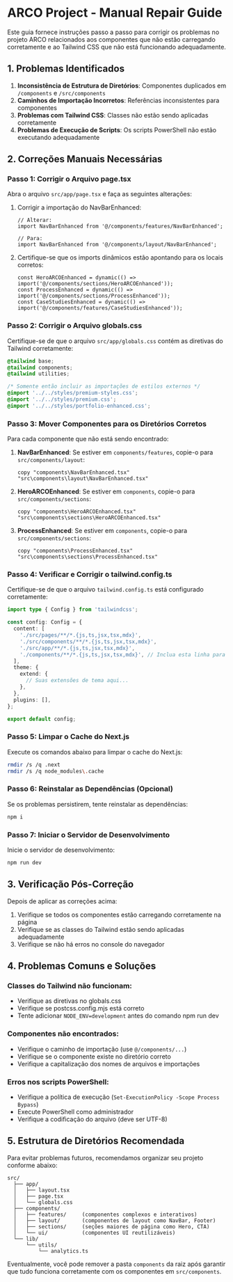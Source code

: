 # ARCO Project - Manual Repair Guide

Este guia fornece instruções passo a passo para corrigir os problemas no projeto ARCO relacionados aos componentes que não estão carregando corretamente e ao Tailwind CSS que não está funcionando adequadamente.

## 1. Problemas Identificados

1. **Inconsistência de Estrutura de Diretórios**: Componentes duplicados em `/components` e `/src/components`
2. **Caminhos de Importação Incorretos**: Referências inconsistentes para componentes
3. **Problemas com Tailwind CSS**: Classes não estão sendo aplicadas corretamente
4. **Problemas de Execução de Scripts**: Os scripts PowerShell não estão executando adequadamente

## 2. Correções Manuais Necessárias

### Passo 1: Corrigir o Arquivo page.tsx

Abra o arquivo `src/app/page.tsx` e faça as seguintes alterações:

1. Corrigir a importação do NavBarEnhanced:

   ```tsx
   // Alterar:
   import NavBarEnhanced from '@/components/features/NavBarEnhanced';

   // Para:
   import NavBarEnhanced from '@/components/layout/NavBarEnhanced';
   ```

2. Certifique-se que os imports dinâmicos estão apontando para os locais corretos:
   ```tsx
   const HeroARCOEnhanced = dynamic(() => import('@/components/sections/HeroARCOEnhanced'));
   const ProcessEnhanced = dynamic(() => import('@/components/sections/ProcessEnhanced'));
   const CaseStudiesEnhanced = dynamic(() => import('@/components/features/CaseStudiesEnhanced'));
   ```

### Passo 2: Corrigir o Arquivo globals.css

Certifique-se de que o arquivo `src/app/globals.css` contém as diretivas do Tailwind corretamente:

```css
@tailwind base;
@tailwind components;
@tailwind utilities;

/* Somente então incluir as importações de estilos externos */
@import '../../styles/premium-styles.css';
@import '../../styles/premium.css';
@import '../../styles/portfolio-enhanced.css';
```

### Passo 3: Mover Componentes para os Diretórios Corretos

Para cada componente que não está sendo encontrado:

1. **NavBarEnhanced**: Se estiver em `components/features`, copie-o para `src/components/layout`:

   ```
   copy "components\NavBarEnhanced.tsx" "src\components\layout\NavBarEnhanced.tsx"
   ```

2. **HeroARCOEnhanced**: Se estiver em `components`, copie-o para `src/components/sections`:

   ```
   copy "components\HeroARCOEnhanced.tsx" "src\components\sections\HeroARCOEnhanced.tsx"
   ```

3. **ProcessEnhanced**: Se estiver em `components`, copie-o para `src/components/sections`:
   ```
   copy "components\ProcessEnhanced.tsx" "src\components\sections\ProcessEnhanced.tsx"
   ```

### Passo 4: Verificar e Corrigir o tailwind.config.ts

Certifique-se de que o arquivo `tailwind.config.ts` está configurado corretamente:

```typescript
import type { Config } from 'tailwindcss';

const config: Config = {
  content: [
    './src/pages/**/*.{js,ts,jsx,tsx,mdx}',
    './src/components/**/*.{js,ts,jsx,tsx,mdx}',
    './src/app/**/*.{js,ts,jsx,tsx,mdx}',
    './components/**/*.{js,ts,jsx,tsx,mdx}', // Inclua esta linha para garantir que os componentes da raiz sejam processados
  ],
  theme: {
    extend: {
      // Suas extensões de tema aqui...
    },
  },
  plugins: [],
};

export default config;
```

### Passo 5: Limpar o Cache do Next.js

Execute os comandos abaixo para limpar o cache do Next.js:

```bash
rmdir /s /q .next
rmdir /s /q node_modules\.cache
```

### Passo 6: Reinstalar as Dependências (Opcional)

Se os problemas persistirem, tente reinstalar as dependências:

```bash
npm i
```

### Passo 7: Iniciar o Servidor de Desenvolvimento

Inicie o servidor de desenvolvimento:

```bash
npm run dev
```

## 3. Verificação Pós-Correção

Depois de aplicar as correções acima:

1. Verifique se todos os componentes estão carregando corretamente na página
2. Verifique se as classes do Tailwind estão sendo aplicadas adequadamente
3. Verifique se não há erros no console do navegador

## 4. Problemas Comuns e Soluções

### Classes do Tailwind não funcionam:

- Verifique as diretivas no globals.css
- Verifique se postcss.config.mjs está correto
- Tente adicionar `NODE_ENV=development` antes do comando npm run dev

### Componentes não encontrados:

- Verifique o caminho de importação (use `@/components/...`)
- Verifique se o componente existe no diretório correto
- Verifique a capitalização dos nomes de arquivos e importações

### Erros nos scripts PowerShell:

- Verifique a política de execução (`Set-ExecutionPolicy -Scope Process Bypass`)
- Execute PowerShell como administrador
- Verifique a codificação do arquivo (deve ser UTF-8)

## 5. Estrutura de Diretórios Recomendada

Para evitar problemas futuros, recomendamos organizar seu projeto conforme abaixo:

```
src/
  ├── app/
  │   ├── layout.tsx
  │   ├── page.tsx
  │   └── globals.css
  ├── components/
  │   ├── features/     (componentes complexos e interativos)
  │   ├── layout/       (componentes de layout como NavBar, Footer)
  │   ├── sections/     (seções maiores de página como Hero, CTA)
  │   └── ui/           (componentes UI reutilizáveis)
  └── lib/
      └── utils/
          └── analytics.ts
```

Eventualmente, você pode remover a pasta `components` da raiz após garantir que tudo funciona corretamente com os componentes em `src/components`.
